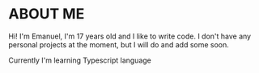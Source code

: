 # ABOUT ME
Hi! I'm Emanuel, I'm 17 years old and I like to write code. I don't have any personal projects at the moment, but I will do and add some soon.

Currently I'm learning Typescript language
